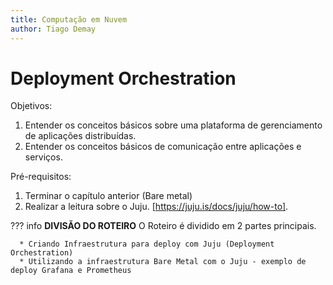 ```yaml
---
title: Computação em Nuvem
author: Tiago Demay
---
```


# Deployment Orchestration

Objetivos:

1. Entender os conceitos básicos sobre uma plataforma de gerenciamento de aplicações distribuídas.
2. Entender os conceitos básicos de comunicação entre aplicações e serviços.

Pré-requisitos:

1. Terminar o capítulo anterior (Bare metal)
2. Realizar a leitura sobre o Juju. [https://juju.is/docs/juju/how-to].

??? info
    **DIVISÃO DO ROTEIRO**
    O Roteiro é dividido em 2 partes principais.

      * Criando Infraestrutura para deploy com Juju (Deployment Orchestration)
      * Utilizando a infraestrutura Bare Metal com o Juju - exemplo de deploy Grafana e Prometheus

